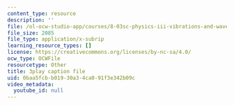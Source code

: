 ```yaml
---
content_type: resource
description: ''
file: /ol-ocw-studio-app/courses/8-03sc-physics-iii-vibrations-and-waves-fall-2016/0baa5fcbb01930a34ca091f3e342b09c_wwQu2_u8jeo.srt
file_size: 2085
file_type: application/x-subrip
learning_resource_types: []
license: https://creativecommons.org/licenses/by-nc-sa/4.0/
ocw_type: OCWFile
resourcetype: Other
title: 3play caption file
uid: 0baa5fcb-b019-30a3-4ca0-91f3e342b09c
video_metadata:
  youtube_id: null
---
```

